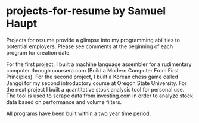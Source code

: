 # projects-for-resume by Samuel Haupt

Projects for resume provide a glimpse into my programming abilities to potential employers. Please see comments at the beginning of each program for creation date.

For the first project, I built a machine language assembler for a rudimentary computer through coursera.com (Build a Modern Computer From First Principles).
For the second project, I built a Korean chess game called Janggi for my second introductory course at Oregon State 
University.
For the next project I built a quantitative stock analysis tool for personal use. The tool is used to scrape data from investing.com in order to analyze stock data based on performance and volume filters.

All programs have been built within a two year time period.
